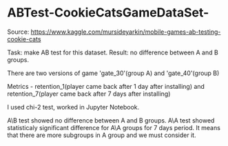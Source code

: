 # ABTest-CookieCatsGameDataSet-

Source: https://www.kaggle.com/mursideyarkin/mobile-games-ab-testing-cookie-cats

Task: make AB test for this dataset.
Result: no difference between A and B groups.

There are two versions of game 'gate_30'(group A) and 'gate_40'(group B)

Metrics - retention_1(player came back after 1 day after installing)
and retention_7(player came back after 7 days after installing)

I used chi-2 test, worked in Jupyter Notebook.

A\B test showed no difference between A and B groups.
A\A test showed statisticaly significant difference for A\A groups for 7 days period.
It means that there are more subgroups in A group and we must consider it.
